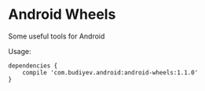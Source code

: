 # Android Wheels
Some useful tools for Android

Usage:
```
dependencies {
    compile 'com.budiyev.android:android-wheels:1.1.0'
}
```